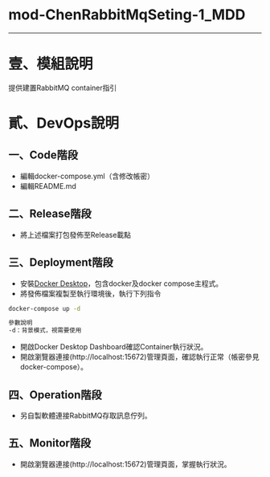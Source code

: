 # mod-ChenRabbitMqSeting-1_MDD
---

# 壹、模組說明
提供建置RabbitMQ container指引

# 貳、DevOps說明
## 一、Code階段
* 編輯docker-compose.yml（含修改帳密）
* 編輯README.md

## 二、Release階段
* 將上述檔案打包發佈至Release載點

## 三、Deployment階段
* 安裝[Docker Desktop](https://www.docker.com/products/docker-desktop/)，包含docker及docker compose主程式。
* 將發佈檔案複製至執行環境後，執行下列指令
```sh
docker-compose up -d

參數說明
-d：背景模式，視需要使用
```
* 開啟Docker Desktop Dashboard確認Container執行狀況。
* 開啟瀏覽器連接(http://localhost:15672)管理頁面，確認執行正常（帳密參見docker-compose）。

## 四、Operation階段
* 另自製軟體連接RabbitMQ存取訊息佇列。

## 五、Monitor階段
* 開啟瀏覽器連接(http://localhost:15672)管理頁面，掌握執行狀況。
